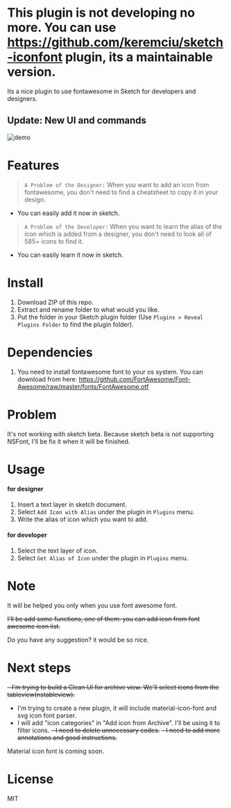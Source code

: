 # This plugin is not developing no more. You can use https://github.com/keremciu/sketch-iconfont plugin, its a maintainable version.

Its a nice plugin to use fontawesome in Sketch for developers and designers.

## Update: New UI and commands
![demo][demo-image]

# Features

> `A Problem of the Designer:` 
> When you want to add an icon from fontawesome, you don't need to find a cheatsheet to copy it in your design.

- You can easily add it now in sketch.

> `A Problem of the Developer:` 
> When you want to learn the alias of the icon which is added from a designer, you don't need to look all of 585+ icons to find it.

- You can easily learn it now in sketch.

# Install

1. Download ZIP of this repo.
2. Extract and rename folder to what would you like.
3. Put the folder in your Sketch plugin folder (Use `Plugins > Reveal Plugins Folder` to find the plugin folder).

# Dependencies

1. You need to install fontawesome font to your os system. You can download from here: https://github.com/FortAwesome/Font-Awesome/raw/master/fonts/FontAwesome.otf

# Problem

It's not working with sketch beta. Because sketch beta is not supporting NSFont, I'll be fix it when it will be finished.

# Usage

#### for designer

1. Insert a text layer in sketch document.
2. Select `Add Icon with Alias` under the plugin in `Plugins` menu.
3. Write the alias of icon which you want to add.

#### for developer

1. Select the text layer of icon.
2. Select `Get Alias of Icon` under the plugin in `Plugins` menu.

# Note

It will be helped you only when you use font awesome font. 

~~I'll be add some functions, one of them: you can add icon from font awesome icon list.~~

Do you have any suggestion? it would be so nice.

# Next steps

~~- I'm trying to build a Clean UI for archive view. We'll select icons from the tableview(nstableview).~~
- I'm trying to create a new plugin, it will include material-icon-font and svg icon font parser. 
- I will add "icon categories" in "Add icon from Archive". I'll be using it to filter icons.
~~- I need to delete unnecessary codes.~~
~~- I need to add more annotations and good instructions.~~

Material icon font is coming soon.

# License

MIT

[demo-image]: http://i.imgur.com/4bg2Es9.gif
